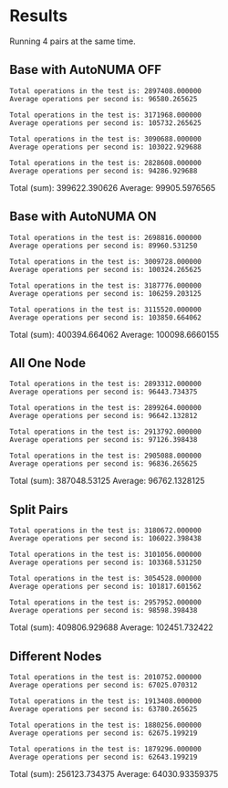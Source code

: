 # Results

Running 4 pairs at the same time.

## Base with AutoNUMA OFF

```
Total operations in the test is: 2897408.000000
Average operations per second is: 96580.265625

Total operations in the test is: 3171968.000000
Average operations per second is: 105732.265625

Total operations in the test is: 3090688.000000
Average operations per second is: 103022.929688

Total operations in the test is: 2828608.000000
Average operations per second is: 94286.929688
```

Total (sum): 399622.390626
Average: 99905.5976565

## Base with AutoNUMA ON

```
Total operations in the test is: 2698816.000000
Average operations per second is: 89960.531250

Total operations in the test is: 3009728.000000
Average operations per second is: 100324.265625

Total operations in the test is: 3187776.000000
Average operations per second is: 106259.203125

Total operations in the test is: 3115520.000000
Average operations per second is: 103850.664062
```

Total (sum): 400394.664062
Average: 100098.6660155

## All One Node

```
Total operations in the test is: 2893312.000000
Average operations per second is: 96443.734375

Total operations in the test is: 2899264.000000
Average operations per second is: 96642.132812

Total operations in the test is: 2913792.000000
Average operations per second is: 97126.398438

Total operations in the test is: 2905088.000000
Average operations per second is: 96836.265625
```

Total (sum): 387048.53125
Average: 96762.1328125

## Split Pairs

```
Total operations in the test is: 3180672.000000
Average operations per second is: 106022.398438

Total operations in the test is: 3101056.000000
Average operations per second is: 103368.531250

Total operations in the test is: 3054528.000000
Average operations per second is: 101817.601562

Total operations in the test is: 2957952.000000
Average operations per second is: 98598.398438
```

Total (sum): 409806.929688
Average: 102451.732422

## Different Nodes

```
Total operations in the test is: 2010752.000000
Average operations per second is: 67025.070312

Total operations in the test is: 1913408.000000
Average operations per second is: 63780.265625

Total operations in the test is: 1880256.000000
Average operations per second is: 62675.199219

Total operations in the test is: 1879296.000000
Average operations per second is: 62643.199219
```

Total (sum): 256123.734375
Average: 64030.93359375

